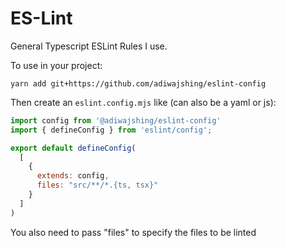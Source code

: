 # ES-Lint

General Typescript ESLint Rules I use.

To use in your project:
```
yarn add git+https://github.com/adiwajshing/eslint-config
```

Then create an `eslint.config.mjs` like (can also be a yaml or js):
``` js
import config from '@adiwajshing/eslint-config'
import { defineConfig } from 'eslint/config';

export default defineConfig(
  [
    {
      extends: config,
	  files: "src/**/*.{ts, tsx}"
    }
  ]
)
```

You also need to pass "files" to specify the files to be linted
